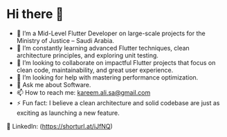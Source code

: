 # Hi there 👋

- 🔭 I’m a Mid-Level Flutter Developer on large-scale projects for the Ministry of Justice – Saudi Arabia.
- 🌱 I’m constantly learning advanced Flutter techniques, clean architecture principles, and exploring unit testing.
- 👯 I’m looking to collaborate on impactful Flutter projects that focus on clean code, maintainability, and great user experience.
- 🤔 I’m looking for help with mastering performance optimization.
- 💬 Ask me about Software.
- 📫 How to reach me: kareem.ali.sa@gmail.com
- ⚡ Fun fact: I believe a clean architecture and solid codebase are just as exciting as launching a new feature.

🔗 LinkedIn: (https://shorturl.at/iJfNQ)

<!--
**KareemMahrous/KareemMahrous** is a ✨ _special_ ✨ repository because its `README.md` (this file) appears on your GitHub profile.



